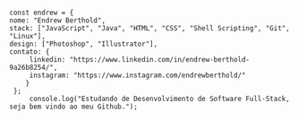 <pre lang="js"><code>
const endrew = {
nome: "Endrew Berthold",
stack: ["JavaScript", "Java", "HTML", "CSS", "Shell Scripting", "Git", "Linux"],
design: ["Photoshop", "Illustrator"], 
contato: {
     linkedin: "https://www.linkedin.com/in/endrew-berthold-9a26b8254/",
     instagram: "https://www.instagram.com/endrewberthold/" 
    } 
 };
     console.log("Estudando de Desenvolvimento de Software Full-Stack, seja bem vindo ao meu Github."); </code></pre>
